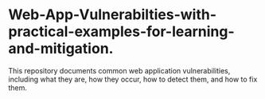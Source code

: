 # Web-App-Vulnerabilties-with-practical-examples-for-learning-and-mitigation.
This repository documents common web application vulnerabilities, including what they are, how they occur, how to detect them, and how to fix them.
